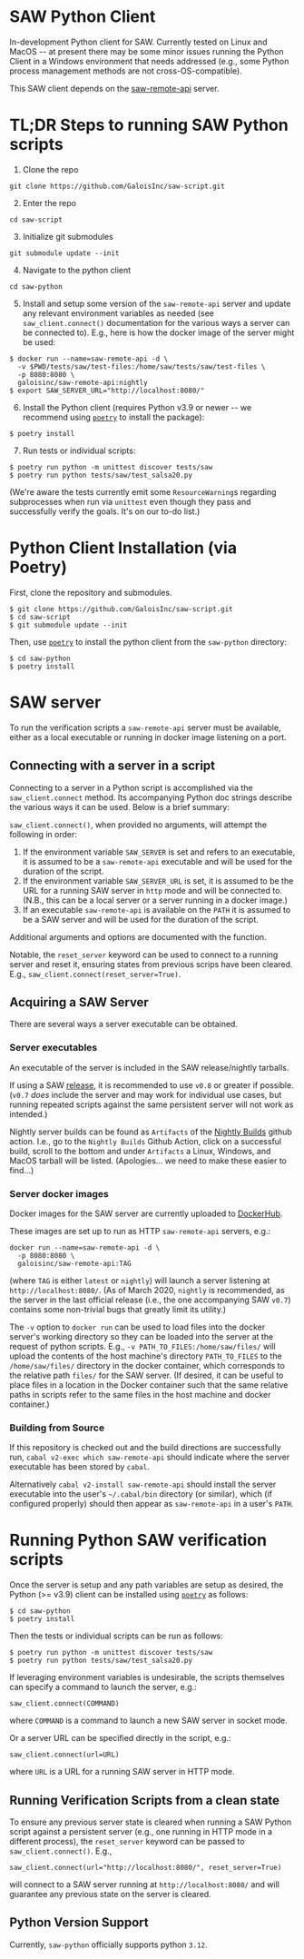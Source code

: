 # SAW Python Client

In-development Python client for SAW. Currently tested on Linux and MacOS -- at present there may be some minor issues running the Python Client in a Windows environment that needs addressed (e.g., some Python process management methods are not cross-OS-compatible).

This SAW client depends on the [saw-remote-api](https://github.com/GaloisInc/saw-script/tree/master/saw-remote-api) server.

# TL;DR Steps to running SAW Python scripts

1. Clone the repo 
```
git clone https://github.com/GaloisInc/saw-script.git
```
2. Enter the repo
```
cd saw-script
```
3. Initialize git submodules 
```
git submodule update --init
```
4. Navigate to the python client
```
cd saw-python
```
5. Install and setup some version of the `saw-remote-api` server and update any
   relevant environment variables as needed (see `saw_client.connect()` documentation
   for the various ways a server can be connected to).
   E.g., here is how the docker image of the server might be used:
```
$ docker run --name=saw-remote-api -d \
  -v $PWD/tests/saw/test-files:/home/saw/tests/saw/test-files \
  -p 8080:8080 \
  galoisinc/saw-remote-api:nightly
$ export SAW_SERVER_URL="http://localhost:8080/"
```
6. Install the Python client (requires Python v3.9 or newer -- we recommend using [`poetry`](https://python-poetry.org/docs/#installation) to install the package):
```
$ poetry install 
```
7. Run tests or individual scripts:
```
$ poetry run python -m unittest discover tests/saw
$ poetry run python tests/saw/test_salsa20.py
```

(We're aware the tests currently emit some `ResourceWarning`s regarding
subprocesses when run via `unittest` even though they pass and successfully
verify the goals. It's on our to-do list.)

# Python Client Installation (via Poetry)

First, clone the repository and submodules.

```
$ git clone https://github.com/GaloisInc/saw-script.git
$ cd saw-script
$ git submodule update --init
```

Then, use [`poetry`](https://python-poetry.org/docs/#installation) to install
the python client from the `saw-python` directory:

```
$ cd saw-python
$ poetry install
```

# SAW server

To run the verification scripts a `saw-remote-api` server must be available,
either as a local executable or running in docker image listening on a port.

## Connecting with a server in a script

Connecting to a server in a Python script is accomplished via the `saw_client.connect`
method. Its accompanying Python doc strings describe the various ways it can be
used. Below is a brief summary:

`saw_client.connect()`, when provided no arguments, will attempt the following in order:

1. If the environment variable ``SAW_SERVER`` is set and refers to an
   executable, it is assumed to be a `saw-remote-api` executable and will be
   used for the duration of the script.
2. If the environment variable ``SAW_SERVER_URL`` is set, it is assumed to be
   the URL for a running SAW server in ``http`` mode and will be connected to.
   (N.B., this can be a local server or a server running in a docker image.)
3. If an executable ``saw-remote-api`` is available on the ``PATH`` it is
    assumed to be a SAW server and will be used for the duration of the script.

Additional arguments and options are documented with the function.

Notable, the `reset_server` keyword can be used to connect to a running server
and reset it, ensuring states from previous scrips have been cleared. E.g.,
`saw_client.connect(reset_server=True)`.


## Acquiring a SAW Server

There are several ways a server executable can be obtained.

### Server executables

An executable of the server is included in the SAW release/nightly tarballs.

If using a SAW [release](https://github.com/GaloisInc/saw-script/releases), it
is recommended to use `v0.8` or greater if possible. (`v0.7` _does_ include the
server and may work for individual use cases, but running repeated scripts
against the same persistent server will not work as intended.)

Nightly server builds can be found as `Artifacts` of the [Nightly
Builds](https://github.com/GaloisInc/saw-script/actions/workflows/nightly.yml)
github action. I.e., go to the `Nightly Builds` Github Action, click on a
successful build, scroll to the bottom and under `Artifacts` a Linux, Windows,
and MacOS tarball will be listed. (Apologies... we need to make these easier to
find...)

### Server docker images

Docker images for the SAW server are currently uploaded to
[DockerHub](https://hub.docker.com/r/galoisinc/saw-remote-api).

These images are set up to run as HTTP `saw-remote-api` servers, e.g.:

```
docker run --name=saw-remote-api -d \
  -p 8080:8080 \
  galoisinc/saw-remote-api:TAG
```

(where `TAG` is either `latest` or `nightly`) will launch a server listening at
`http://localhost:8080/`. (As of March 2020, `nightly` is recommended, as the
server in the last official release (i.e., the one accompanying SAW `v0.7`)
contains some non-trivial bugs that greatly limit its utility.)

The `-v` option to `docker run` can be used to load files into the docker
server's working directory so they can be loaded into the server at the request
of python scripts. E.g., `-v PATH_TO_FILES:/home/saw/files/` will upload the
contents of the host machine's directory `PATH_TO_FILES` to the
`/home/saw/files/` directory in the docker container, which corresponds to the
relative path `files/` for the SAW server. (If desired, it can be useful to
place files in a location in the Docker container such that the same relative
paths in scripts refer to the same files in the host machine and docker
container.)

### Building from Source

If this repository is checked out and the build directions are successfully run,
`cabal v2-exec which saw-remote-api` should indicate where the server executable has
been stored by `cabal`.

Alternatively `cabal v2-install saw-remote-api` should install the server
executable into the user's `~/.cabal/bin` directory (or similar), which (if
configured properly) should then appear as `saw-remote-api` in a user's `PATH`.


# Running Python SAW verification scripts

Once the server is setup and any path variables are setup as desired, the
Python (>= v3.9) client can be installed using
[`poetry`](https://python-poetry.org/docs/#installation) as follows:

```
$ cd saw-python
$ poetry install
```

Then the tests or individual scripts can be run as follows:
```
$ poetry run python -m unittest discover tests/saw
$ poetry run python tests/saw/test_salsa20.py
```

If leveraging environment variables is undesirable, the scripts themselves can
specify a command to launch the server, e.g.:

```
saw_client.connect(COMMAND)
```

where `COMMAND` is a command to launch a new SAW server in socket mode.

Or a server URL can be specified directly in the script, e.g.:

```
saw_client.connect(url=URL)
```

where `URL` is a URL for a running SAW server in HTTP mode.

## Running Verification Scripts from a clean state

To ensure any previous server state is cleared when running a SAW Python script
against a persistent server (e.g., one running in HTTP mode in a different process),
the `reset_server` keyword can be passed to `saw_client.connect()`. E.g.,

```
saw_client.connect(url="http://localhost:8080/", reset_server=True)
```

will connect to a SAW server running at `http://localhost:8080/` and will
guarantee any previous state on the server is cleared.


## Python Version Support

Currently, `saw-python` officially supports python `3.12`.
